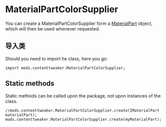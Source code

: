 # MaterialPartColorSupplier

You can create a MaterialPartColorSupplier form a [MaterialPart](/Mods/ContentTweaker/Materials/Materials/MaterialPart/) object, which will then be used whenever requested.

## 导入类
Should you need to import he class, here you go:
```zenscript
import mods.contenttweaker.MaterialPartColorSupplier;
```

## Static methods

Static methods can be called upon the package, not upon instances of the class.

```zenscript
//mods.contenttweaker.MaterialPartColorSupplier.create(IMaterialPart materialPart);
mods.contenttweaker.MaterialPartColorSupplier.create(myMaterialPart);
```